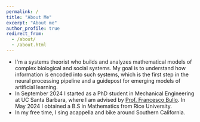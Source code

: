 ```yaml
---
permalink: /
title: "About Me"
excerpt: "About me"
author_profile: true
redirect_from: 
  - /about/
  - /about.html
---
```

- I'm a systems theorist who builds and analyzes mathematical models of complex biological and social systems. My goal is to understand how information is encoded into such systems, which is the first step in the neural processing pipeline and a guidepost for emerging models of artificial learning.
- In September 2024 I started as a PhD student in Mechanical Engineering at UC Santa Barbara, where I am advised by [Prof. Francesco Bullo](https://fbullo.github.io/). In May 2024 I obtained a B.S in Mathematics from Rice University.
- In my free time, I sing acappella and bike around Southern California.
